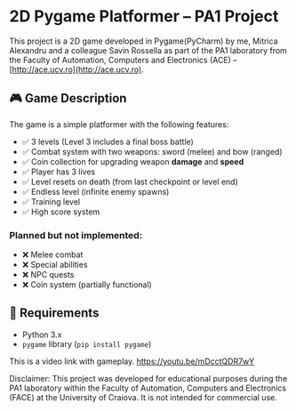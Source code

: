 # 2D Pygame Platformer – PA1 Project
This project is a 2D game developed in Pygame(PyCharm) by me, Mitrica Alexandru and a colleague Savin Rossella as part of the PA1 laboratory from the Faculty of Automation, Computers and Electronics (ACE) – [http://ace.ucv.ro](http://ace.ucv.ro).

## 🎮 Game Description
The game is a simple platformer with the following features:
- ✅ 3 levels (Level 3 includes a final boss battle)
- ✅ Combat system with two weapons: sword (melee) and bow (ranged)
- ✅ Coin collection for upgrading weapon **damage** and **speed**
- ✅ Player has 3 lives
- ✅ Level resets on death (from last checkpoint or level end)
- ✅ Endless level (infinite enemy spawns)
- ✅ Training level
- ✅ High score system

### Planned but not implemented:
- ❌ Melee combat
- ❌ Special abilities
- ❌ NPC quests
- ❌ Coin system (partially functional)

## 🔧 Requirements
- Python 3.x  
- `pygame` library (`pip install pygame`)




This is a video link with gameplay.
https://youtu.be/mDcctQDR7wY


Disclaimer:
This project was developed for educational purposes during the PA1 laboratory within the Faculty of Automation, Computers and Electronics (FACE) at the University of Craiova. It is not intended for commercial use.




